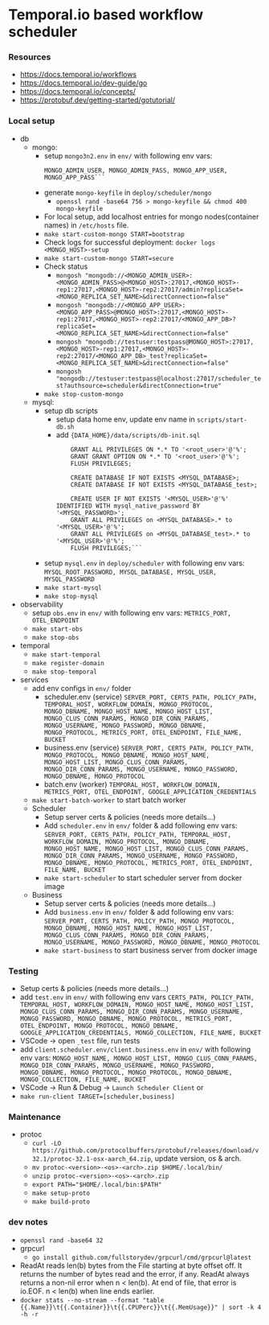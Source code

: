 # Temporal.io based workflow scheduler

### Resources
- https://docs.temporal.io/workflows
- https://docs.temporal.io/dev-guide/go
- https://docs.temporal.io/concepts/
- https://protobuf.dev/getting-started/gotutorial/

### Local setup
- db
    - mongo:
        - setup `mongo3n2.env` in `env/` with following env vars:
            ```MONGO_HOST, MONGO_HOST_LIST, MONGO_REPLICA_SET_NAME, MONGO_APP_DB
            MONGO_ADMIN_USER, MONGO_ADMIN_PASS, MONGO_APP_USER, MONGO_APP_PASS```
        - generate `mongo-keyfile` in `deploy/scheduler/mongo`
            - `openssl rand -base64 756 > mongo-keyfile && chmod 400 mongo-keyfile`
        - For local setup, add localhost entries for mongo nodes(container names) in `/etc/hosts` file.
        - `make start-custom-mongo START=bootstrap`
        - Check logs for successful deployment: `docker logs <MONGO_HOST>-setup`
        - `make start-custom-mongo START=secure`
        - Check status
            - `mongosh "mongodb://<MONGO_ADMIN_USER>:<MONGO_ADMIN_PASS>@<MONGO_HOST>:27017,<MONGO_HOST>-rep1:27017,<MONGO_HOST>-rep2:27017/admin?replicaSet=<MONGO_REPLICA_SET_NAME>&directConnection=false"`
            - `mongosh "mongodb://<MONGO_APP_USER>:<MONGO_APP_PASS>@MONGO_HOST>:27017,<MONGO_HOST>-rep1:27017,<MONGO_HOST>-rep2:27017/<MONGO_APP_DB>?replicaSet=<MONGO_REPLICA_SET_NAME>&directConnection=false"`
            - `mongosh "mongodb://testuser:testpass@MONGO_HOST>:27017,<MONGO_HOST>-rep1:27017,<MONGO_HOST>-rep2:27017/<MONGO_APP_DB>_test?replicaSet=<MONGO_REPLICA_SET_NAME>&directConnection=false"`
            - `mongosh "mongodb://testuser:testpass@localhost:27017/scheduler_test?authsource=scheduler&directConnection=true"`
        - `make stop-custom-mongo`
    - mysql:
        - setup db scripts
            - setup data home env, update env name in `scripts/start-db.sh`
            - add `{DATA_HOME}/data/scripts/db-init.sql`
                ```CREATE USER IF NOT EXISTS '<root_user>'@'%' IDENTIFIED WITH mysql_native_password BY '<MYSQL_ROOT_PASSWORD>';
                    GRANT ALL PRIVILEGES ON *.* TO '<root_user>'@'%';
                    GRANT GRANT OPTION ON *.* TO '<root_user>'@'%';
                    FLUSH PRIVILEGES;

                    CREATE DATABASE IF NOT EXISTS <MYSQL_DATABASE>;
                    CREATE DATABASE IF NOT EXISTS <MYSQL_DATABASE_test>;

                    CREATE USER IF NOT EXISTS '<MYSQL_USER>'@'%' IDENTIFIED WITH mysql_native_password BY '<MYSQL_PASSWORD>';
                    GRANT ALL PRIVILEGES on <MYSQL_DATABASE>.* to '<MYSQL_USER>'@'%';
                    GRANT ALL PRIVILEGES on <MYSQL_DATABASE_test>.* to '<MYSQL_USER>'@'%';
                    FLUSH PRIVILEGES;```
        - setup `mysql.env` in `deploy/scheduler` with following env vars:
            ```MYSQL_ROOT_PASSWORD, MYSQL_DATABASE, MYSQL_USER, MYSQL_PASSWORD```
        - `make start-mysql`
        - `make stop-mysql`
- observability
    - setup `obs.env` in `env/` with following env vars:
        ```METRICS_PORT, OTEL_ENDPOINT```
    - `make start-obs`
    - `make stop-obs`
- temporal
    - `make start-temporal`
    - `make register-domain`
    - `make stop-temporal`
- services
    - add env configs in `env/` folder
        - scheduler.env (service)
        ```SERVER_PORT, CERTS_PATH, POLICY_PATH, TEMPORAL_HOST, WORKFLOW_DOMAIN, MONGO_PROTOCOL, MONGO_DBNAME, MONGO_HOST_NAME, MONGO_HOST_LIST, MONGO_CLUS_CONN_PARAMS, MONGO_DIR_CONN_PARAMS, MONGO_USERNAME, MONGO_PASSWORD, MONGO_DBNAME, MONGO_PROTOCOL, METRICS_PORT, OTEL_ENDPOINT, FILE_NAME, BUCKET```
        - business.env (service)
        ```SERVER_PORT, CERTS_PATH, POLICY_PATH, MONGO_PROTOCOL, MONGO_DBNAME, MONGO_HOST_NAME, MONGO_HOST_LIST, MONGO_CLUS_CONN_PARAMS, MONGO_DIR_CONN_PARAMS, MONGO_USERNAME, MONGO_PASSWORD, MONGO_DBNAME, MONGO_PROTOCOL```
        - batch.env (worker)
        ```TEMPORAL_HOST, WORKFLOW_DOMAIN, METRICS_PORT, OTEL_ENDPOINT, GOOGLE_APPLICATION_CREDENTIALS```
    - `make start-batch-worker` to start batch worker
    - Scheduler
        - Setup server certs & policies (needs more details...)
        - Add `scheduler.env` in `env/` folder & add following env vars:
            ```SERVER_PORT, CERTS_PATH, POLICY_PATH, TEMPORAL_HOST, WORKFLOW_DOMAIN, MONGO_PROTOCOL, MONGO_DBNAME, MONGO_HOST_NAME, MONGO_HOST_LIST, MONGO_CLUS_CONN_PARAMS, MONGO_DIR_CONN_PARAMS, MONGO_USERNAME, MONGO_PASSWORD, MONGO_DBNAME, MONGO_PROTOCOL, METRICS_PORT, OTEL_ENDPOINT, FILE_NAME, BUCKET```
        - `make start-scheduler` to start scheduler server from docker image
    - Business
        - Setup server certs & policies (needs more details...)
        - Add `business.env` in `env/` folder & add following env vars:
            ```SERVER_PORT, CERTS_PATH, POLICY_PATH, MONGO_PROTOCOL, MONGO_DBNAME, MONGO_HOST_NAME, MONGO_HOST_LIST, MONGO_CLUS_CONN_PARAMS, MONGO_DIR_CONN_PARAMS, MONGO_USERNAME, MONGO_PASSWORD, MONGO_DBNAME, MONGO_PROTOCOL```
       - `make start-business` to start business server from docker image

### Testing
- Setup certs & policies (needs more details...)
- add `test.env` in `env/` with following env vars
     ```CERTS_PATH, POLICY_PATH, TEMPORAL_HOST, WORKFLOW_DOMAIN, MONGO_HOST_NAME, MONGO_HOST_LIST, MONGO_CLUS_CONN_PARAMS, MONGO_DIR_CONN_PARAMS, MONGO_USERNAME, MONGO_PASSWORD, MONGO_DBNAME, MONGO_PROTOCOL, METRICS_PORT, OTEL_ENDPOINT, MONGO_PROTOCOL, MONGO_DBNAME, GOOGLE_APPLICATION_CREDENTIALS, MONGO_COLLECTION, FILE_NAME, BUCKET```
- VSCode -> open `_test` file, run tests
- add `client.scheduler.env/client.business.env` in `env/` with following env vars:
    ```MONGO_HOST_NAME, MONGO_HOST_LIST, MONGO_CLUS_CONN_PARAMS, MONGO_DIR_CONN_PARAMS, MONGO_USERNAME, MONGO_PASSWORD, MONGO_DBNAME, MONGO_PROTOCOL, MONGO_PROTOCOL, MONGO_DBNAME, MONGO_COLLECTION, FILE_NAME, BUCKET```
- VSCode -> Run & Debug -> `Launch Scheduler Client` or
- `make run-client TARGET=[scheduler,business]`

### Maintenance
- protoc
    - `curl -LO https://github.com/protocolbuffers/protobuf/releases/download/v32.1/protoc-32.1-osx-aarch_64.zip`, update version, os & arch.
    - `mv protoc-<version>-<os>-<arch>.zip $HOME/.local/bin/`
    - `unzip protoc-<version>-<os>-<arch>.zip`
    - `export PATH="$HOME/.local/bin:$PATH"`
    - `make setup-proto`
    - `make build-proto`

### dev notes
- `openssl rand -base64 32`
- grpcurl
    - `go install github.com/fullstorydev/grpcurl/cmd/grpcurl@latest`
- ReadAt reads len(b) bytes from the File starting at byte offset off. It returns the number of bytes read and the error, if any. ReadAt always returns a non-nil error when n < len(b). At end of file, that error is io.EOF. n < len(b) when line ends earlier.
- `docker stats --no-stream --format "table {{.Name}}\t{{.Container}}\t{{.CPUPerc}}\t{{.MemUsage}}" | sort -k 4 -h -r`



